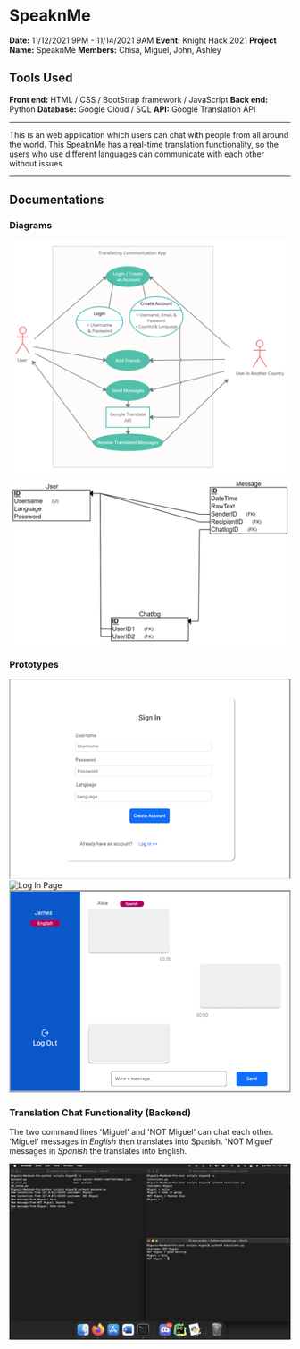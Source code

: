 # SpeaknMe

**Date:** 11/12/2021 9PM - 11/14/2021 9AM
**Event:** Knight Hack 2021
**Project Name:** SpeaknMe
**Members:** Chisa, Miguel, John, Ashley

## Tools Used

**Front end:** HTML / CSS / BootStrap framework / JavaScript
**Back end:** Python
**Database:** Google Cloud / SQL
**API:** Google Translation API

---

This is an web application which users can chat with people from all around the world. This SpeaknMe has a real-time translation functionality, so the users who use different languages can communicate with each other without issues.

---

## Documentations

### Diagrams

![Use Case Diagram](documentations/diagrams/UseCase_Diagram.jpg)
![ER Diagram](documentations/diagrams/ER_Diagram.png)

### Prototypes

![Sign In Page](documentations/prototypes/SignIn_Prototype.PNG)
![Log In Page](documentations/prototypes/LognIn_Prototype.PNG)
![Chat Page](documentations/prototypes/Chat_Prototype.PNG)

### Translation Chat Functionality (Backend)

The two command lines 'Miguel' and 'NOT Miguel' can chat each other.
'Miguel' messages in _English_ then translates into Spanish.
'NOT Miguel' messages in _Spanish_ the translates into English.

![Command Line](documentations/Command_Demo.png)
